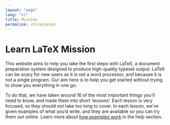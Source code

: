 ```yaml
---
layout: "page"
lang: "nl"
title: Mission
permalink: /nl/mission
---
```


# Learn LaTeX Mission

This website aims to help you take the first steps with LaTeX, a document preparation system designed to produce high-quality typeset output. LaTeX can be scary for new users as it is not a word processor, and because it is not a single program. Our aim here is to help you get started without trying to show you everything in one go.

To do that, we have taken around 16 of the most important things you’ll need to know, and made them into short ‘lessons’. Each lesson is very focused, so they should not take too long to cover. In each lesson, we’ve given examples of what you’d write, and they are available so you can try them out online. Learn more about [how examples work](./help#examples) in the help section.
